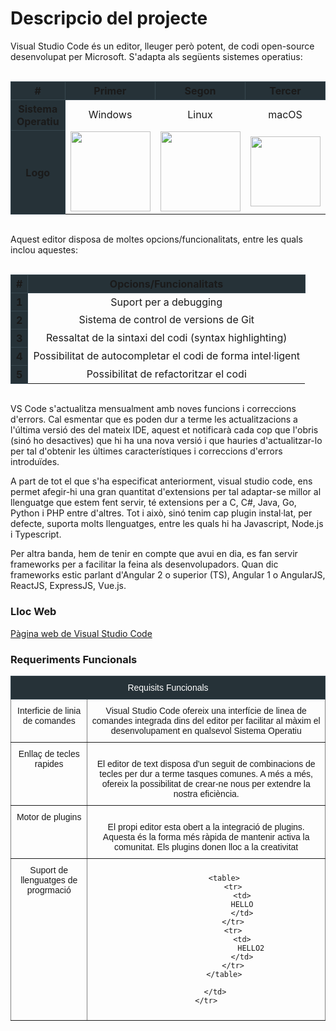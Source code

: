 <!-- TITLE: Descripcio del projecte -->
<!-- SUBTITLE: Explicació general del projecte -->

# Descripcio del projecte
<p>Visual Studio Code és un editor, lleuger però potent, de codi open-source desenvolupat per Microsoft. S'adapta als següents sistemes operatius:</p>
<br/>
<table style="text-align:center; margin:auto;">
  <thead>
    <tr>
      <th style="background-color:#263238; border: 1px solid #37474f; " scope="col">#</th>
      <th style="background-color:#263238; border: 1px solid #37474f; "  scope="col">Primer</th>
			<th style="background-color:#263238; border: 1px solid #37474f; "  scope="col">Segon</th>
			<th style="background-color:#263238; border: 1px solid #37474f; "  scope="col">Tercer</th>
    </tr>
  </thead>
  <tbody>
    <tr>
      <th style="background-color:#263238; border: 1px solid #37474f; " scope="row">Sistema Operatiu</th>
      <td>Windows</td>
      <td>Linux</td>
      <td>macOS</td>
    </tr>
    <tr>
      <th style="background-color:#263238; border: 1px solid #37474f; vertical-align:middle" scope="row">Logo</th>
      <td style="vertical-align:middle;"><img style="width:8em;" src="http://assets.stickpng.com/thumbs/5a01b63d7ca233f48ba6278f.png"/></td>
      <td style="vertical-align:middle;"><img style="width:8em;" src="http://pngimg.com/uploads/linux/linux_PNG29.png"/></td>
      <td style="vertical-align:middle;"><img style="width:7em; " src="https://www.logolynx.com/images/logolynx/13/137fbbc45babc1c2df798ebbac18eca5.png"/></td>
    </tr>
  </tbody>
</table>
<br/>
<p> Aquest editor disposa de moltes opcions/funcionalitats, entre les quals inclou aquestes: </p>
<br/>
<table style="text-align:center; margin:auto;">
  <thead>
    <tr>
			<th style="background-color:#263238; border: 1px solid #37474f; " scope="col">#</th>
      <th style="background-color:#263238; border: 1px solid #37474f; " scope="col">Opcions/Funcionalitats</th>
    </tr>
  </thead>
  <tbody>
    <tr>
      <th style="background-color:#263238; border: 1px solid #37474f; " scope="row">1</th>
      <td>Suport per a debugging</td>
    </tr>
    <tr>
      <th style="background-color:#263238; border: 1px solid #37474f; vertical-align:middle" scope="row">2</th>
      <td>Sistema de control de versions de Git</td>
    </tr>
		 <tr>
      <th style="background-color:#263238; border: 1px solid #37474f; vertical-align:middle" scope="row">3</th>
      <td>Ressaltat de la sintaxi del codi (syntax highlighting)</td>
    </tr>
		 <tr>
      <th style="background-color:#263238; border: 1px solid #37474f; vertical-align:middle" scope="row">4</th>
      <td>Possibilitat de autocompletar el codi de forma intel·ligent</td>
    </tr>
		<tr>
      <th style="background-color:#263238; border: 1px solid #37474f; vertical-align:middle" scope="row">5</th>
      <td>Possibilitat de refactoritzar el codi</td>
    </tr>
  </tbody>
</table>
<br/>
<p>VS Code s'actualitza mensualment amb noves funcions i correccions d'errors. Cal esmentar que es poden dur a terme les actualitzacions a l'última versió des del mateix IDE, aquest et notificarà cada cop que l'obris (sinó ho desactives) que hi ha una nova versió i que hauries d'actualitzar-lo per tal d'obtenir les últimes característiques i correccions d'errors introduïdes.</p>

<p> A part de tot el que s'ha especificat anteriorment, visual studio code, ens permet afegir-hi una gran quantitat d'extensions per tal adaptar-se millor al llenguatge que estem fent servir, té extensions per a C, C#, Java, Go, Python i PHP entre d'altres.
Tot i això, sinó tenim cap plugin instal·lat, per defecte, suporta molts llenguatges, entre les quals hi ha Javascript, Node.js i Typescript.

Per altra banda, hem de tenir en compte que avui en dia, es fan servir frameworks per a facilitar la feina als desenvolupadors. Quan dic frameworks estic parlant d'Angular 2 o superior (TS), Angular 1 o AngularJS, ReactJS, ExpressJS, Vue.js.</p>


### Lloc Web

[Pàgina web de Visual Studio Code](https://code.visualstudio.com/)

### Requeriments Funcionals

<table style="border-collapse:collapse;border-spacing:0" class="tg">
	<tr>
		<th style="font-family:Arial, sans-serif;font-size:14px;font-weight:normal;padding:10px 5px;border-style:solid;border-width:1px;overflow:hidden;word-break:normal;border-color:#37474f;background-color:#263238;text-align:center" colspan="2"><span style="color:rgb(255, 255, 255)">Requisits Funcionals</span></th>
	</tr>
	<tr>
		<td style="font-family:Arial, sans-serif;font-size:14px;padding:10px 5px;border-style:solid;border-width:1px;overflow:hidden;word-break:normal;border-color:inherit;text-align:center;vertical-align:top">Interficie de linia de comandes
		</td>
		<td style="font-family:Arial, sans-serif;font-size:14px;padding:10px 5px;border-style:solid;border-width:1px;overflow:hidden;word-break:normal;border-color:inherit;text-align:center;vertical-align:top">Visual Studio Code ofereix una interfície de linea de comandes integrada dins del editor per facilitar al màxim el desenvolupament en qualsevol Sistema Operatiu <br>
		</td>
	</tr>
	<tr>
		<td style="font-family:Arial, sans-serif;font-size:14px;padding:10px 5px;border-style:solid;border-width:1px;overflow:hidden;word-break:normal;border-color:inherit;text-align:center;vertical-align:top">Enllaç de tecles rapides
		</td>
		<td style="font-family:Arial, sans-serif;font-size:14px;padding:10px 5px;border-style:solid;border-width:1px;overflow:hidden;word-break:normal;border-color:inherit;text-align:center;vertical-align:top"><br>El editor de text disposa d'un seguit de combinacions de tecles per dur a terme tasques comunes. A més a més, ofereix la possibilitat de crear-ne nous per extendre la  nostra eficiència.
		</td>
	</tr>
	<tr>
		<td style="font-family:Arial, sans-serif;font-size:14px;padding:10px 5px;border-style:solid;border-width:1px;overflow:hidden;word-break:normal;border-color:inherit;text-align:center;vertical-align:top">Motor de plugins
		</td>
		<td style="font-family:Arial, sans-serif;font-size:14px;padding:10px 5px;border-style:solid;border-width:1px;overflow:hidden;word-break:normal;border-color:inherit;text-align:center;vertical-align:top"><br>El propi editor esta obert a la integració de plugins. Aquesta és la forma més ràpida de mantenir activa la comunitat. Els plugins donen lloc a la creativitat<br>
		</td>
	</tr>
	<tr>
		<td style="font-family:Arial, sans-serif;font-size:14px;padding:10px 5px;border-style:solid;border-width:1px;overflow:hidden;word-break:normal;border-color:inherit;text-align:center;vertical-align:top">Suport de llenguatges de progrmació
		</td>
		<td style="font-family:Arial, sans-serif;font-size:14px;padding:10px 5px;border-style:solid;border-width:1px;overflow:hidden;word-break:normal;border-color:inherit;text-align:center;vertical-align:top">
		
			<table>
				<tr>
					<td>
					HELLO
					</td>
				</tr>
				<tr>
					<td>
						HELLO2
					</td>
				</tr>
			</table>
		
		</td>
	</tr>
</table>